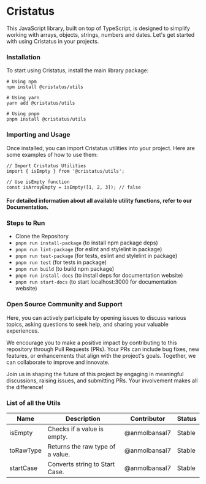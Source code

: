 # Cristatus

This JavaScript library, built on top of TypeScript, is designed to simplify working with arrays, objects, strings, numbers and dates. Let's get started with using Cristatus in your projects.

### Installation
To start using Cristatus, install the main library package:

```
# Using npm 
npm install @cristatus/utils

# Using yarn
yarn add @cristatus/utils

# Using pnpm
pnpm install @cristatus/utils
```
### Importing and Usage
Once installed, you can import Cristatus utilities into your project. Here are some examples of how to use them:

```
// Import Cristatus Utilities
import { isEmpty } from '@cristatus/utils';

// Use isEmpty function
const isArrayEmpty = isEmpty([1, 2, 3]); // false
```

#### For detailed information about all available utility functions, refer to our Documentation.

### Steps to Run

- Clone the Repository
- ```pnpm run install-package``` (to install npm package deps)
- ```pnpm run lint-package``` (for eslint and stylelint in package)
- ```pnpm run test-package``` (for tests, eslint and stylelint in package)
- ```pnpm run test``` (for tests in package)
- ```pnpm run build``` (to build npm package)
- ```pnpm run install-docs``` (to install deps for documentation website)
- ```pnpm run start-docs``` (to start localhost:3000 for documentation website)

### Open Source Community and Support
Here, you can actively participate by opening issues to discuss various topics, asking questions to seek help, and sharing your valuable experiences.

We encourage you to make a positive impact by contributing to this repository through Pull Requests (PRs). Your PRs can include bug fixes, new features, or enhancements that align with the project's goals. Together, we can collaborate to improve and innovate.

Join us in shaping the future of this project by engaging in meaningful discussions, raising issues, and submitting PRs. Your involvement makes all the difference!

### List of all the Utils

| Name | Description | Contributor | Status |
| ---- | ----------- | ----------- | ------ |
| isEmpty | Checks if a value is empty. | @anmolbansal7 | Stable |
| toRawType | Returns the raw type of a value. | @anmolbansal7 | Stable |
| startCase | Converts string to Start Case. | @anmolbansal7 | Stable |
